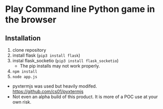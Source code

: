 # Play Command line Python game in the browser
## Installation
1. clone repository
2. install flask (`pip3 install flask`)
3. instal flask_socketio (`pip3 install flask_socketio`)
    - The pip installs may not work properly.
4. `npm install`
5. `node app.js`

- pyxtermjs was used but heavily modifed. https://github.com/cs01/pyxtermjs
- Not even an alpha build of this product. It is more of a POC use at your own risk.